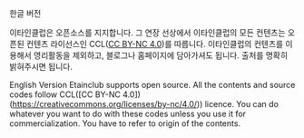 한글 버전

이타인클럽은 오픈소스를 지지합니다. 그 연장 선상에서 이타인클럽의 모든 컨텐츠는 오픈된 컨텐츠 라이선스인 CCL([CC BY-NC 4.0](https://creativecommons.org/licenses/by-nc/4.0/))를 따릅니다. 이타인클럽의 컨텐츠를 이용해서 영리활동을 제외하고, 블로그나 홈페이지에 담아가셔도 됩니다. 출처를 명확히 밝혀주시면 됩니다.

English Version
Etainclub supports open source. All the contents and source codes follow CCL([CC BY-NC 4.0])(https://creativecommons.org/licenses/by-nc/4.0/)) licence. You can do whatever you want to do with these codes unless you use it for commercialization. You have to refer to origin of the contents.


